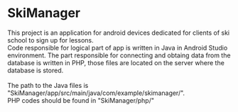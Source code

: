 # SkiManager
This project is an application for android devices dedicated for clients of ski school to sign up for lessons.  
Code responsible for logical part of app is written in Java in Android Studio environment. The part responsible for connecting and obtaing data from the database is written in PHP, those files are located on the server where the database is stored.  <br><br>
The path to the Java files is "SkiManager/app/src/main/java/com/example/skimanager/". <br>
PHP codes should be found in "SkiManager/php/"
